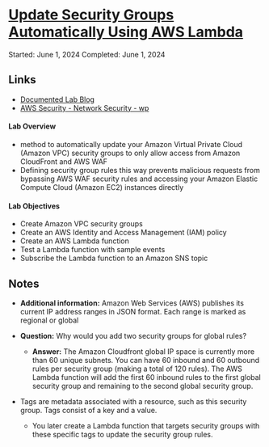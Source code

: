 # [Update Security Groups Automatically Using AWS Lambda](https://explore.skillbuilder.aws/learn/course/1105/play/25537/update-security-groups-automatically-using-aws-lambda;lp=1046)

Started: June 1, 2024
Completed: June 1, 2024

## Links
- [Documented Lab Blog](https://aws.amazon.com/blogs/security/how-to-automatically-update-your-security-groups-for-amazon-cloudfront-and-aws-waf-by-using-aws-lambda/)
- [AWS Security - Network Security - wp](https://d0.awsstatic.com/whitepapers/Security/Networking_Security_Whitepaper.pdf)

#### Lab Overview
- method to automatically update your Amazon Virtual Private Cloud (Amazon VPC) security groups to only allow access from Amazon CloudFront and AWS WAF
- Defining security group rules this way prevents malicious requests from bypassing AWS WAF security rules and accessing your Amazon Elastic Compute Cloud (Amazon EC2) instances directly

#### Lab Objectives
- Create Amazon VPC security groups
- Create an AWS Identity and Access Management (IAM) policy
- Create an AWS Lambda function
- Test a Lambda function with sample events
- Subscribe the Lambda function to an Amazon SNS topic

## Notes 
- **Additional information:** Amazon Web Services (AWS) publishes its current IP address ranges in JSON format. Each range is marked as regional or global

- **Question:** Why would you add two security groups for global rules?
  - **Answer:** The Amazon Cloudfront global IP space is currently more than 60 unique subnets. You can have 60 inbound and 60 outbound rules per security group (making a total of 120 rules). The AWS Lambda function will add the first 60 inbound rules to the first global security group and remaining to the second global security group.

- Tags are metadata associated with a resource, such as this security group. Tags consist of a key and a value.
  - You later create a Lambda function that targets security groups with these specific tags to update the security group rules.